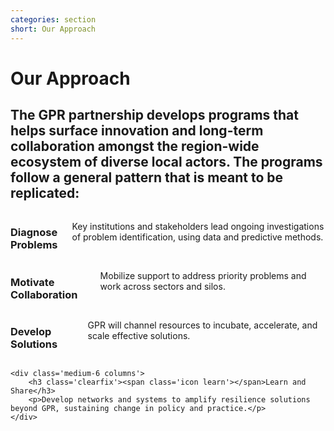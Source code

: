 ```yaml
---
categories: section
short: Our Approach
---
```


# Our Approach

## The GPR partnership develops programs that helps surface innovation and  long-term collaboration amongst the region-wide ecosystem of diverse  local actors. The programs follow a general pattern that is meant to be  replicated:

<div class='row'>
	<div class='medium-6 columns'>
		<h3 class='clearfix'><span class='icon explore'></span>Diagnose Problems</h3>
		<p>Key institutions and stakeholders lead ongoing investigations of problem identification, using data and predictive methods.
		</p>
	</div>
	<div class='medium-6 columns'>
		<h3 class='clearfix'><span class='icon collaboration'></span>Motivate Collaboration</h3>
		<p>Mobilize support to address priority problems and work across sectors and silos.</p>
	</div>
</div>
<div class='row'>
	<div class='medium-6 columns'>
		<h3 class='clearfix'><span class='icon solution'></span>Develop Solutions</h3>
		<p>GPR will channel resources to incubate, accelerate, and scale effective solutions.</p>
	</div>

	<div class='medium-6 columns'>
		<h3 class='clearfix'><span class='icon learn'></span>Learn and Share</h3>
		<p>Develop networks and systems to amplify resilience solutions beyond GPR, sustaining change in policy and practice.</p>
	</div>
</div>



